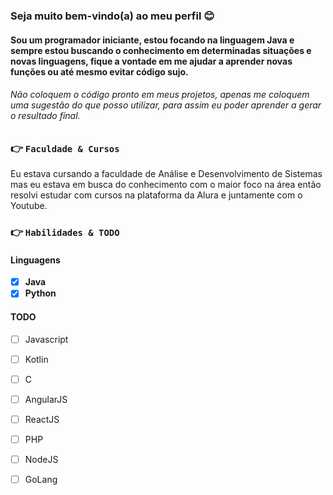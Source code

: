 ### Seja muito bem-vindo(a) ao meu perfil 😊
#### Sou um programador iniciante, estou focando na linguagem Java e sempre estou buscando o conhecimento em determinadas situações e novas linguagens, fique a vontade em me ajudar a aprender novas funções ou até mesmo evitar código sujo.

###### Não coloquem o código pronto em meus projetos, apenas me coloquem uma sugestão do que posso utilizar, para assim eu poder aprender a gerar o resultado final.

### 👉 `Faculdade & Cursos`
Eu estava cursando a faculdade de Análise e Desenvolvimento de Sistemas mas eu estava em busca do conhecimento com o maior foco na área então resolvi estudar com cursos na plataforma da Alura e juntamente com o Youtube.

### 👉 `Habilidades & TODO`

#### Linguagens
  - [x] **Java**
  - [x] **Python**

#### TODO
  - [ ] Javascript
  - [ ] Kotlin
  - [ ] C
  - [ ] AngularJS
  - [ ] ReactJS
  - [ ] PHP
  - [ ] NodeJS
  - [ ] GoLang


